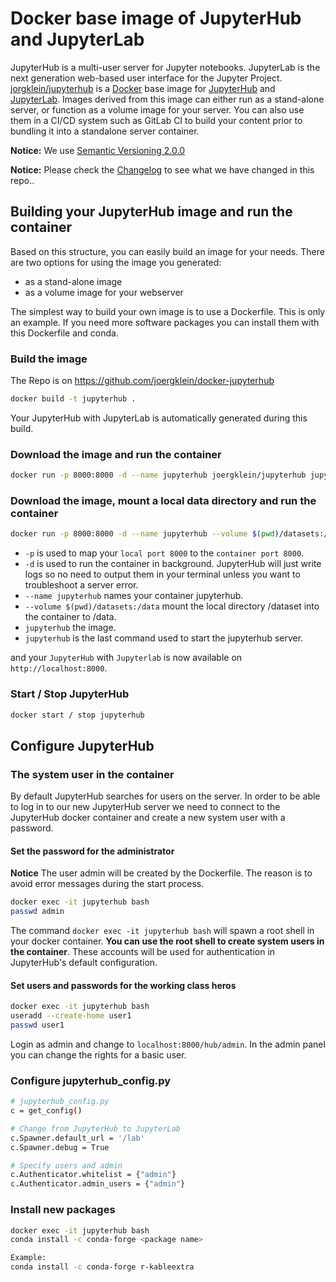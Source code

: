 # Docker base image of JupyterHub and JupyterLab

JupyterHub is a multi-user server for Jupyter notebooks. JupyterLab is the next
generation web-based user interface for the Jupyter Project.
[jorgklein/jupyterhub][1] is a [Docker][2] base image for [JupyterHub][3] and
[JupyterLab][4]. Images derived from this image can either run as a stand-alone
server, or function as a volume image for your server. You can also use them in
a CI/CD system such as GitLab CI to build your content prior to bundling it
into a standalone server container.

**Notice:** We use [Semantic Versioning 2.0.0][5]

**Notice:** Please check the [Changelog][6] to see what we have changed in this
repo..

[1]: https://hub.docker.com/r/joergklein/jupyterhub
[2]: https://docker.com
[3]: https://jupyterhub.readthedocs.io/en/stable
[4]: https://jupyterlab.readthedocs.io/en/stable
[5]: https://semver.org
[6]: https://github.com/joergklein/docker-jupyterhub/blob/master/CHANGELOG.md

## Building your JupyterHub image and run the container

Based on this structure, you can easily build an image for your needs. There
are two options for using the image you generated:

- as a stand-alone image
- as a volume image for your webserver

The simplest way to build your own image is to use a Dockerfile. This is only
an example. If you need more software packages you can install them with this
Dockerfile and conda.

### Build the image

The Repo is on https://github.com/joergklein/docker-jupyterhub

```sh
docker build -t jupyterhub .
```

Your JupyterHub with JupyterLab is automatically generated during this build.

### Download the image and run the container

```sh
docker run -p 8000:8000 -d --name jupyterhub joergklein/jupyterhub jupyterhub
```

### Download the image, mount a local data directory and run the container

```sh
docker run -p 8000:8000 -d --name jupyterhub --volume $(pwd)/datasets:/home/admin/data joergklein/jupyterhub jupyterhub
```

- `-p` is used to map your `local port 8000` to the `container port 8000`.
- `-d` is used to run the container in background. JupyterHub will just write
logs so no need to output them in your terminal unless you want to troubleshoot
a server error.
- `--name jupyterhub` names your container jupyterhub.
- `--volume $(pwd)/datasets:/data` mount the local directory /dataset into the container to /data.
- `jupyterhub` the image.
- `jupyterhub` is the last command used to start the jupyterhub server.

and your `JupyterHub` with `Jupyterlab` is now available on
`http://localhost:8000`.

### Start / Stop JupyterHub

```sh
docker start / stop jupyterhub
```

## Configure JupyterHub

### The system user in the container

By default JupyterHub searches for users on the server. In order to be able to
log in to our new JupyterHub server we need to connect to the JupyterHub docker
container and create a new system user with a password.

#### Set the password for the administrator

**Notice** The user admin will be created by the Dockerfile. The reason is to
avoid error messages during the start process.

```sh
docker exec -it jupyterhub bash
passwd admin
```

The command `docker exec -it jupyterhub bash` will spawn a root shell in your
docker container.  **You can use the root shell to create system users in the
container**. These accounts will be used for authentication in JupyterHub's
default configuration.

#### Set users and passwords for the working class heros

```sh
docker exec -it jupyterhub bash
useradd --create-home user1
passwd user1
```

Login as admin and change to `localhost:8000/hub/admin`. In the admin panel you
can change the rights for a basic user.

### Configure jupyterhub_config.py

```sh
# jupyterhub_config.py
c = get_config()

# Change from JupyterHub to JupyterLab
c.Spawner.default_url = '/lab'
c.Spawner.debug = True

# Specify users and admin
c.Authenticator.whitelist = {"admin"}
c.Authenticator.admin_users = {"admin"}
```

### Install new packages
```sh
docker exec -it jupyterhub bash
conda install -c conda-forge <package name>

Example:
conda install -c conda-forge r-kableextra
```

